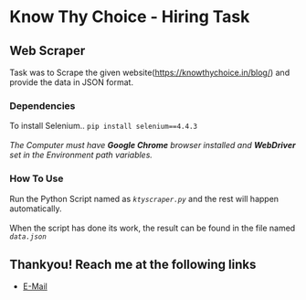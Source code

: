 # Know Thy Choice - Hiring Task

## Web Scraper
Task was to Scrape the given website(https://knowthychoice.in/blog/) and provide the data in JSON format.

### Dependencies
To install Selenium..
` pip install selenium==4.4.3 `
<br><br>*The Computer must have **Google Chrome** browser installed and **WebDriver** set in the Environment path variables.*

### How To Use
Run the Python Script named as *`ktyscraper.py`* and the rest will happen automatically.
<br><br> When the script has done its work, the result can be found in the file named *`data.json`*

## Thankyou! Reach me at the following links
- [E-Mail](mailto:moulik.chaturvedi26@gmail.com)
